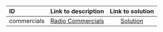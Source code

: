 | ID | Link to description | Link to solution |
|:---|:---|:---:|
| commercials | [Radio Commercials](https://open.kattis.com/problems/commercials) | [Solution](https://github.com/versenyi98/kattis-solutions/tree/main/solutions/Radio%20Commercials)|
